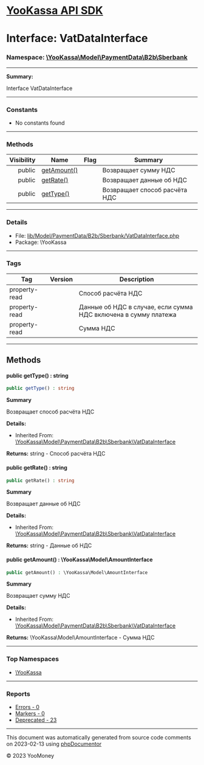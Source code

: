 # [YooKassa API SDK](../home.md)

# Interface: VatDataInterface
### Namespace: [\YooKassa\Model\PaymentData\B2b\Sberbank](../namespaces/yookassa-model-paymentdata-b2b-sberbank.md)
---
**Summary:**

Interface VatDataInterface

---
### Constants
* No constants found

---
### Methods
| Visibility | Name | Flag | Summary |
| ----------:| ---- | ---- | ------- |
| public | [getAmount()](../classes/YooKassa-Model-PaymentData-B2b-Sberbank-VatDataInterface.md#method_getAmount) |  | Возвращает сумму НДС |
| public | [getRate()](../classes/YooKassa-Model-PaymentData-B2b-Sberbank-VatDataInterface.md#method_getRate) |  | Возвращает данные об НДС |
| public | [getType()](../classes/YooKassa-Model-PaymentData-B2b-Sberbank-VatDataInterface.md#method_getType) |  | Возвращает способ расчёта НДС |

---
### Details
* File: [lib/Model/PaymentData/B2b/Sberbank/VatDataInterface.php](../../lib/Model/PaymentData/B2b/Sberbank/VatDataInterface.php)
* Package: \YooKassa

---
### Tags
| Tag | Version | Description |
| --- | ------- | ----------- |
| property-read |  | Способ расчёта НДС |
| property-read |  | Данные об НДС в случае, если сумма НДС включена в сумму платежа |
| property-read |  | Сумма НДС |

---
## Methods
<a name="method_getType" class="anchor"></a>
#### public getType() : string

```php
public getType() : string
```

**Summary**

Возвращает способ расчёта НДС

**Details:**
* Inherited From: [\YooKassa\Model\PaymentData\B2b\Sberbank\VatDataInterface](../classes/YooKassa-Model-PaymentData-B2b-Sberbank-VatDataInterface.md)

**Returns:** string - Способ расчёта НДС


<a name="method_getRate" class="anchor"></a>
#### public getRate() : string

```php
public getRate() : string
```

**Summary**

Возвращает данные об НДС

**Details:**
* Inherited From: [\YooKassa\Model\PaymentData\B2b\Sberbank\VatDataInterface](../classes/YooKassa-Model-PaymentData-B2b-Sberbank-VatDataInterface.md)

**Returns:** string - Данные об НДС


<a name="method_getAmount" class="anchor"></a>
#### public getAmount() : \YooKassa\Model\AmountInterface

```php
public getAmount() : \YooKassa\Model\AmountInterface
```

**Summary**

Возвращает сумму НДС

**Details:**
* Inherited From: [\YooKassa\Model\PaymentData\B2b\Sberbank\VatDataInterface](../classes/YooKassa-Model-PaymentData-B2b-Sberbank-VatDataInterface.md)

**Returns:** \YooKassa\Model\AmountInterface - Сумма НДС




---

### Top Namespaces

* [\YooKassa](../namespaces/yookassa.md)

---

### Reports
* [Errors - 0](../reports/errors.md)
* [Markers - 0](../reports/markers.md)
* [Deprecated - 23](../reports/deprecated.md)

---

This document was automatically generated from source code comments on 2023-02-13 using [phpDocumentor](http://www.phpdoc.org/)

&copy; 2023 YooMoney